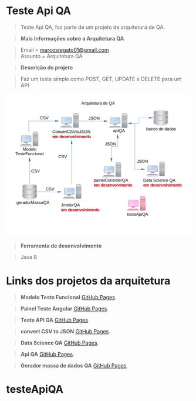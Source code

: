 # Teste Api QA

>  Teste Api QA, faz parte de um projeto de arquitetura de QA.

> __Mais Informações sobre a Arquitetura QA__

>	Email = marcosregato01@gmail.com <br/>
>	Assunto = Arquitetura QA

> __Descrição do projeto__

>	Faz um teste simple como POST, GET, UPDATE e DELETE para um API


![Semantic description of image](./diagrama.png)</p>

> __Ferramenta de desenvolvimento__

>  Java 8

# Links dos projetos da arquitetura

> __Modelo Teste Funcional__
> [GitHub Pages](https://github.com/marcosregato/modeloTesteFuncional).</br>

> __Painel Teste Angular__
> [GitHub Pages](https://github.com/marcosregato/painelTesteAngular).</br>

> __Teste API QA__
> [GitHub Pages](https://github.com/marcosregato/testeApiQA).</br>

> __convert CSV to JSON__
> [GitHub Pages](https://github.com/marcosregato/convertCSVtoJSON).</br>

> __Data Science QA__
> [GitHub Pages](https://github.com/marcosregato/dataScienceQA).</br>

> __Api QA__
> [GitHub Pages](https://github.com/marcosregato/apiQA).</br>

> __Gerador massa de dados QA__
> [GitHub Pages](https://github.com/marcosregato/geradorMassaQA).</br>

# testeApiQA
